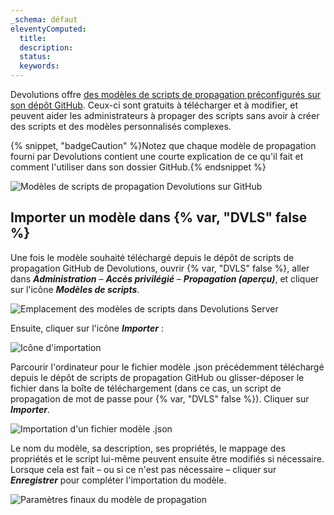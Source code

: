 ```yaml
---
_schema: défaut
eleventyComputed:
  title:
  description:
  status:
  keywords:
---
```

Devolutions offre [des modèles de scripts de propagation préconfigurés sur son dépôt GitHub](https://github.com/Devolutions/PAM-Providers/tree/master/Propagation-Scripts). Ceux-ci sont gratuits à télécharger et à modifier, et peuvent aider les administrateurs à propager des scripts sans avoir à créer des scripts et des modèles personnalisés complexes.

{% snippet, "badgeCaution" %}Notez que chaque modèle de propagation fourni par Devolutions contient une courte explication de ce qu'il fait et comment l'utiliser dans son dossier GitHub.{% endsnippet %}

![Modèles de scripts de propagation Devolutions sur GitHub](https://cdnweb.devolutions.net/docs/INTERFACE4051.png "Modèles de scripts de propagation Devolutions sur GitHub")

## Importer un modèle dans {% var, "DVLS" false %}

Une fois le modèle souhaité téléchargé depuis le dépôt de scripts de propagation GitHub de Devolutions, ouvrir {% var, "DVLS" false %}, aller dans ***Administration*** – ***Accès privilégié*** – ***Propagation (aperçu)***, et cliquer sur l'icône ***Modèles de scripts***.

![Emplacement des modèles de scripts dans Devolutions Server](https://cdnweb.devolutions.net/docs/DVLS4042_2024_2.png "Emplacement des modèles de scripts dans Devolutions Server")

Ensuite, cliquer sur l'icône ***Importer*** :

![Icône d'importation](https://cdnweb.devolutions.net/docs/DVLS4043_2024_2.png "Icône d'importation")

Parcourir l'ordinateur pour le fichier modèle .json précédemment téléchargé depuis le dépôt de scripts de propagation GitHub ou glisser-déposer le fichier dans la boîte de téléchargement (dans ce cas, un script de propagation de mot de passe pour {% var, "DVLS" false %}). Cliquer sur ***Importer***.

![Importation d'un fichier modèle .json](https://cdnweb.devolutions.net/docs/DVLS4044_2024_2.png "Importation d'un fichier modèle .json")

Le nom du modèle, sa description, ses propriétés, le mappage des propriétés et le script lui-même peuvent ensuite être modifiés si nécessaire. Lorsque cela est fait – ou si ce n'est pas nécessaire – cliquer sur ***Enregistrer*** pour compléter l'importation du modèle.

![Paramètres finaux du modèle de propagation](https://cdnweb.devolutions.net/docs/DVLS4045_2024_2.png "Paramètres finaux du modèle de propagation")
